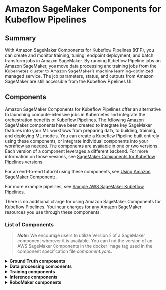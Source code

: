 # Amazon SageMaker Components for Kubeflow Pipelines

## Summary
With Amazon SageMaker Components for Kubeflow Pipelines (KFP), you can create and monitor training, tuning, endpoint deployment, and batch transform jobs in Amazon SageMaker. By running Kubeflow Pipeline jobs on Amazon SageMaker, you move data processing and training jobs from the Kubernetes cluster to Amazon SageMaker’s machine learning-optimized managed service. The job parameters, status, and outputs from Amazon SageMaker are still accessible from the Kubeflow Pipelines UI.

## Components
Amazon SageMaker Components for Kubeflow Pipelines offer an alternative to launching compute-intensive jobs in Kubernetes and integrate the orchestration benefits of Kubeflow Pipelines. The following Amazon SageMaker components have been created to integrate key SageMaker features into your ML workflows from preparing data, to building, training, and deploying ML models. You can create a Kubeflow Pipeline built entirely using these components, or integrate individual components into your workflow as needed. The components are available in one or two versions. Each version of a component leverages a different backend. For more information on those versions, see [SageMaker Components for Kubeflow Pipelines versions](https://docs.aws.amazon.com/sagemaker/latest/dg/kubernetes-sagemaker-components-for-kubeflow-pipelines.html#sagemaker-components-versions). 

For an end-to-end tutorial using these components, see [Using Amazon SageMaker Components](https://docs.aws.amazon.com/sagemaker/latest/dg/kubernetes-sagemaker-components-tutorials.html).

For more example pipelines, see [Sample AWS SageMaker Kubeflow Pipelines](https://github.com/kubeflow/pipelines/tree/master/samples/contrib/aws-samples).

There is no additional charge for using Amazon SageMaker Components for Kubeflow Pipelines. You incur charges for any Amazon SageMaker resources you use through these components.

### List of Components

> **_Note:_**  We encourage users to utilize Version 2 of a SageMaker component wherever it is available. You can find the version of an AWS SageMaker Components in the docker image tag used in the component specification file *component.yaml*.

<details><summary><b>Ground Truth components</b></summary>
<p>

* **Ground Truth**
  The Ground Truth component enables you to submit SageMaker Ground Truth labeling jobs directly from a Kubeflow Pipelines workflow. 
  | Version 1 of the component    | Version 2 of the component |
  | ----------- | ----------- |
  | [SageMaker Ground Truth Kubeflow Pipelines component version 1](https://github.com/kubeflow/pipelines/tree/master/components/aws/sagemaker/ground_truth)    | X     |

* **Workteam**
  The Workteam component enables you to create Amazon SageMaker private workteam jobs directly from a Kubeflow Pipelines workflow. 
  | Version 1 of the component    | Version 2 of the component |
  | ----------- | ----------- |
  | [SageMaker create private workteam Kubeflow Pipelines component version 1](https://github.com/kubeflow/pipelines/tree/master/components/aws/sagemaker/workteam) | X     |

</p></details>
<details><summary><b>Data processing components</b></summary>
<p>

* **Processing**
  The Processing component enables you to submit processing jobs to Amazon SageMaker directly from a Kubeflow Pipelines workflow. 
  | Version 1 of the component    | Version 2 of the component |
  | ----------- | ----------- |
  | [SageMaker Processing Kubeflow Pipeline component version 1](https://github.com/kubeflow/pipelines/tree/master/components/aws/sagemaker/process) | X     |

</p></details>

<details><summary><b>Training components</b></summary>
<p>

* **Training**
  The Training component allows you to submit Amazon SageMaker Training jobs directly from a Kubeflow Pipelines workflow. 
  | Version 1 of the component    | Version 2 of the component |
  | ----------- | ----------- |
  | [SageMaker Training Kubeflow Pipelines component version 1](./train) | [SageMaker Training Kubeflow Pipelines component version 2](./TrainingJob)   |

* **Hyperparameter Optimization**
  The Hyperparameter Optimization component enables you to submit hyperparameter tuning jobs to Amazon SageMaker directly from a Kubeflow Pipelines workflow. 
  | Version 1 of the component    | Version 2 of the component |
  | ----------- | ----------- |
  | [SageMaker Hyperparameter Optimization Kubeflow Pipeline component version 1](https://github.com/kubeflow/pipelines/tree/master/components/aws/sagemaker/hyperparameter_tuning) | X     |

* **RLEstimator**
  The RLEstimator component allows you to submit RLEstimator (Reinforcement Learning) SageMaker Training jobs directly from a Kubeflow Pipelines workflow. 
  | Version 1 of the component    | Version 2 of the component |
  | ----------- | ----------- |
  | [SageMaker RLEstimator Kubeflow Pipelines component version 1](https://github.com/kubeflow/pipelines/tree/master/components/aws/sagemaker/rlestimator) | X     |

</p></details>

<details><summary><b>Inference components</b></summary>
<p>

* **Hosting Deploy**
  The Hosting components allow you to deploy a model using SageMaker hosting services from a Kubeflow Pipelines workflow.
  <table>
    <thead>
      <tr>
        <th>Version 1 of the component</th>
        <th>Version 2 of the component</th>
      </tr>
    </thead>
    <tbody>
      <tr>
        <td><a href="https://github.com/kubeflow/pipelines/tree/master/components/aws/sagemaker/deploy">SageMaker Hosting Services - Create Endpoint Kubeflow Pipeline component version 1</a></td>
        <td>Version 2 of the Hosting components consists of the three sub-components needed to create a hosting deployment on SageMaker.
          <ul>
            <li>A <a href="./Model">SageMaker Model Kubeflow Pipelines component version 2</a> responsible for the model artifacts and the model image registry path that contains the inference code.</li>
            <li>A <a href="./EndpointConfig">SageMaker Endpoint Config Kubeflow Pipelines component version 2</a> responsible for defining the configuration of the endpoint such as the instance type, models, number of instances, and serverless inference option.</li>
            <li>A <a href="./Endpoint">SageMaker Endpoint Kubeflow Pipelines component version 2</a> responsible for creating or updating the endpoint on SageMaker as specified in the endpoint configuration.</li>
          </ul>
        </td>
      </tr>
    </tbody>
  </table>

* **Batch Transform component**
  The Batch Transform component enables you to run inference jobs for an entire dataset in Amazon SageMaker from a Kubeflow Pipelines workflow. 
  | Version 1 of the component    | Version 2 of the component |
  | ----------- | ----------- |
  | [SageMaker Batch Transform Kubeflow Pipeline component version 1](https://github.com/kubeflow/pipelines/tree/master/components/aws/sagemaker/batch_transform) | X     |  

* **Model Monitor components**
  The Model Monitor components allow you to monitor the quality of SageMaker machine learning models in production from a Kubeflow Pipelines workflow.
    <table>
    <thead>
      <tr>
        <th>Version 1 of the component</th>
        <th>Version 2 of the component</th>
      </tr>
    </thead>
    <tbody>
      <tr>
        <td>X</td>
        <td>The Model Monitor components consist of four sub-components for monitoring drift in a model.
          <ul>
            <li>A <a href="./DataQualityJobDefinition">SageMaker Data Quality Job Definition Kubeflow Pipelines component version 2</a> responsible for monitoring drift in data quality.</li>
            <li>A <a href="./ModelQualityJobDefinition">SageMaker Model Quality Job Definition Kubeflow Pipelines component version 2</a>  responsible for monitoring drift in model quality metrics.</li>
            <li>A <a href="./ModelBiasJobDefinition">SageMaker Model Bias Job Definition Kubeflow Pipelines component version 2</a>A responsible for monitoring bias in a model's predictions.</li>
            <li>A <a href="./ModelExplainabilityJobDefinition">SageMaker Model Explainability Job Definition Kubeflow Pipelines component version 2</a> responsible for monitoring drift in feature attribution.</li>
          </ul>Additionally, for on-schedule monitoring at a specified frequency, a fifth component, <a href="./MonitoringSchedule">SageMaker Monitoring Schedule Kubeflow Pipelines component version 2</a>, is responsible for monitoring the data collected from a real-time endpoint on a schedule.
        </td>
      </tr>
    </tbody>
  </table>

</p></details>
<details><summary><b>RoboMaker components</b></summary>
<p>

* **Create Simulation Application**
  The Create Simulation Application component allows you to create a RoboMaker Simulation Application directly from a Kubeflow Pipelines workflow. 
  | Version 1 of the component    | Version 2 of the component |
  | ----------- | ----------- |
  | [RoboMaker Create Simulation app Kubeflow Pipelines component version 1](https://github.com/kubeflow/pipelines/tree/master/components/aws/sagemaker/create_simulation_app)|  X  |  

* **Simulation Job**
  The Simulation Job component allows you to run a RoboMaker Simulation Job directly from a Kubeflow Pipelines workflow.
  | Version 1 of the component    | Version 2 of the component |
  | ----------- | ----------- |
  | [RoboMaker Simulation Job Kubeflow Pipelines component version 1](https://github.com/kubeflow/pipelines/tree/master/components/aws/sagemaker/simulation_job)|  X  | 

* **Simulation Job Batch**
  The Simulation Job Batch component allows you to run a RoboMaker Simulation Job Batch directly from a Kubeflow Pipelines workflow.
  | Version 1 of the component    | Version 2 of the component |
  | ----------- | ----------- |
  | [RoboMaker Simulation Job Batch Kubeflow Pipelines component version 1](https://github.com/kubeflow/pipelines/tree/master/components/aws/sagemaker/simulation_job_batch)|  X  |

* **Delete Simulation Application**
  The Delete Simulation Application component allows you to delete a RoboMaker Simulation Application directly from a Kubeflow Pipelines workflow. 
  | Version 1 of the component    | Version 2 of the component |
  | ----------- | ----------- |
  | [RoboMaker Delete Simulation app Kubeflow Pipelines component version 1](https://github.com/kubeflow/pipelines/tree/master/components/aws/sagemaker/delete_simulation_app)|  X  |

</p></details>